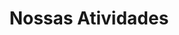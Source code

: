 ---
title: "Nossas Atividades"
description: "Conheça as nossas principais atividades e iniciativas desenvolvidas ao longo dos anos."
projects:
  - title: "Seminários Científicos"
    description: "Série de apresentações mensais onde Petianos e convidados compartilham pesquisas e conhecimentos com a comunidade acadêmica."
    category: "Formação Acadêmica"
    tags: ["Comunicação Científica", "Palestras", "Consultorias", "Pesquisa Científica"]
    image: "/images/atividades/seminarios-cientificos.jpeg"
    icon: "fa fa-chalkboard-teacher"
    featured: true
    link: "/atividades/seminarios-cientificos"

  - title: "Confecção de Material PET"
    description: "Produção de conteúdos digitais para website e redes sociais"
    category: "Divulgação Científica"
    tags: ["Design Gráfico", "Desenvolvimento de Sites", "Mídias Sociais", "Divulgação Científica"]
    image: "/images/atividades/confeccao-material-pet.png"
    icon: "fas fa-pencil-alt"
    featured: true
    link: "/atividades/confeccao-material"
    
  - title: "Consultoria Estatística"
    description: "Assessoria em análise de dados para projetos de pesquisa interdisciplinares da UFPR"
    category: "Pesquisa Aplicada"
    tags: ["Análise de Dados", "Modelos Estatísticos", "Orientação Científica", "Atividade Interdiciplinar", "Desenvolver Projetos"]
    image: "/images/atividades/2.png"
    icon: "fas fa-chart-line"
    featured: true
    link: "/atividades/consultoria-estatistica"

  - title: "Sistema de Acompanhamento"
    description: "Plataforma interna para gestão integrada das atividades do grupo"
    category: "Gestão Interna"
    tags: ["Gestão de Tarefas", "Ferramentas Colaborativas"]
    image: "/images/atividades/2.png"
    icon: "fas fa-tasks"
    link: "/atividades/acompanhamento"

  - title: "Aulas de Revisão PET"
    description: "Programa de reforço acadêmico para disciplinas básicas de estatística ministrado por Petianos veteranos"
    category: "Ensino"
    tags: ["Didática", "Monitoria", "Estatística Básica", "Aulas de Revisão"]
    image: "/images/atividades/aulas-revisao.jpeg"
    icon: "fas fa-chalkboard-teacher"
    link: "/atividades/aulas-revisao"

  - title: "Organização e Co-Organização de Eventos Científicos"
    description: "Organização do Encontro de Data Science e Dia do Estatístico em parceria com o Departamento"
    category: "Extensão"
    tags: ["Gestão de Eventos", "Divulgação Científica"]
    image: "/images/atividades/eventos-cientificos.jpeg"
    icon: "fas fa-calendar-check"
    link: "/atividades/eventos-cientificos"

  - title: "Feira de Cursos UFPR"
    description: "Divulgação do curso de Estatística com estande interativo para estudantes do Ensino Médio"
    category: "Extensão"
    tags: ["Apresentação Curso", "Recrutamento", "Calouros", "Feira de Cursos e Profissões"]
    image: "/images/atividades/feira-de-cursos-e-profissoes.jpeg"
    icon: "fas fa-users"
    link: "/atividades/feira-de-cursos-e-profissoes"

  - title: "Pesquisa Científica Individual"
    description: "Desenvolvimento de pesquisa acadêmica pelo Petiano, para estimular e expandir conhecimentos em pesquisa científica e senso crítico do aluno"
    category: "Pesquisa"
    tags: ["Pesquisa Científica", "Senso Crítico Acadêmico", "Atividades Acadêmicas", "Interdiciplinar"]
    image: "/images/atividades/2.png"
    icon: "fas fa-users"
    link: "/atividades/pesquisa-cientifica-individual"    

  - title: "Participação de Congressos Científicos"
    description: "Os Petianos ao desenvolverem pesquisas acadêmicas, podem apresentá-las em congressos acadêmicos."
    category: "Extensão"
    tags: ["Pesquisa Científica", "Atividades Acadêmicas", "Congresso Científico", "Desenvolvimento Acadêmico e Profissional"]
    image: "/images/atividades/2.png"
    icon: "fas fa-users"
    link: "/atividades/participacao-congressos-cientificos"      

  - title: "Minicursos"
    description: "Alunos do PET oferecem minicursos sobre a utilização de ferramentas para análise de dados, e desenvolvimento voltados para a área da Estatística e Ciência de Dados"
    category: "Ensino"
    tags: ["Desenvolvimento", "Ferramentas de Desenvolvimento", "Minicursos", "Gratuítos", "Análise de Dados"]
    image: "/images/atividades/2.png"
    icon: "fas fa-users"
    link: "/atividades/minicursos"
    
  - title: "Semana Acadêmica"
    description: "A Semana Acadêmica configura-se como uma atividade de extensão, conduzida majoritariamente por meio
de palestras, minicursos e mesas redondas"
    category: "Extensão"
    tags: ["Extensão", "Palestras", "Minicursos", "Mesa Redonda", "Formação Profissional Científica"]
    image: "/images/atividades/semana-academica.jpeg"
    icon: "fas fa-users"
    link: "/atividades/semana-academica"
        
  - title: "PET Branding"
    description: "Gerenciar e melhorar a marca PET Estatística UFPR em redes sociais e com o público acadêmico"
    category: "Divulgação"
    tags: ["Gestão de Marca", "Marketing Digital", "Identidade Visual", "Branding"]
    image: "/images/atividades/2.png"
    icon: "fas fa-users"
    link: "/atividades/pet-branding"    
    
  - title: "Processo Seletivo"
    description: "Processo seletivo PET"
    category: "Divulgação"
    tags: ["Processo Seletivo", "Captação de Alunos", "Divulgação"]
    image: "/images/atividades/2.png"
    icon: "fas fa-users"
    link: "/atividades/processo-seletivo"

  - title: "Avaliação Interna"
    description: "Feedback realizado para cada petiano, sobre coisas boas e que podem melhorar, na visão da equipe do PET"
    category: "Crescimento Pessoal"
    tags: ["Avaliação Interna", "Avaliação 360", "Crescimento Pessoal", "Feedback", "Melhora no Trabalho em Equipe"]
    image: "/images/atividades/2.png"
    icon: "fas fa-users"
    link: "/atividades/avaliacao-interna"
    
  - title: "Aula Inaugural"
    description: "Primeira aula do ano aos calouros do curso, proomovendo informações de como funciona o curso e a Universidade, além de dicas de estudo e materiais"
    category: "Divulgação"
    tags: ["Orientação", "Informações sobre o Curso", "Calouros", "Apresentação da Universidade", "Dicas de Estudo", "Divulgação"]
    image: "/images/atividades/aula-inaugural.jpeg"
    icon: "fas fa-users"
    link: "/atividades/aula-inaugural"
    
  - title: "PET Estatística na Web"
    description: "Atualização e aprimoramento do site e das redes sociais do PET Estatística, com a finalidade de dar maior visibilidade aos projetos, cursos e eventos promovidos pelo grupo"
    category: "Divulgação"
    tags: ["Redes Sociais", "Vídeos", "Divulgação", "Público Externo", "Visibilidade"]
    image: "/images/atividades/pet-estatistica-na-web.png"
    icon: "fas fa-users"
    link: "/atividades/pet-estatistica-na-web"    
    
  - title: "Sistema de Avaliação do curso de Estatística UFPR"
    description: "Desenvolvimento de um sistema de Avaliação do curso de Estatística da UFPR, que venha ser usado pelo colegiado para avaliar o curso continuamente"
    category: "Pesquisa"
    tags: ["Sistema Online", "Desenvolvimento", "Avaliação", "Público Interno", "Pesquisa"]
    image: "/images/atividades/2.png"
    icon: "fas fa-users"
    link: "/atividades/sistema-avaliacao-curso-estatistica-ufpr"  
    
  - title: "Organização e Participação nas reuniões do InterPET"
    description: "A organização e participação nas reuniões do InterPET representam uma oportunidade única para fortalecer a interação entre grupos PET de diferentes áreas do conhecimento, promovendo o intercâmbio de experiências e boas práticas."
    category: "Divulgação"
    tags: ["Divulgação", "Interpet", "Evento Acadêmico", "Pesquisa"]
    image: "/images/atividades/organizacao-participacao-interpet.jpeg"
    icon: "fas fa-users"
    link: "/atividades/organizacao-participacao-interpet"  
---